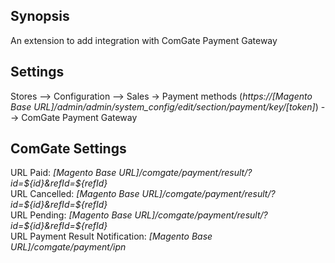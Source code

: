 ## Synopsis
An extension to add integration with ComGate Payment Gateway

## Settings
Stores --> Configuration --> Sales -> Payment methods (*https://[Magento Base URL]/admin/admin/system_config/edit/section/payment/key/[token]*) --> ComGate Payment Gateway

## ComGate Settings
URL Paid: *[Magento Base URL]/comgate/payment/result/?id=${id}&refId=${refId}*  
URL Cancelled: *[Magento Base URL]/comgate/payment/result/?id=${id}&refId=${refId}*  
URL Pending: *[Magento Base URL]/comgate/payment/result/?id=${id}&refId=${refId}*  
URL Payment Result Notification: *[Magento Base URL]/comgate/payment/ipn*  
